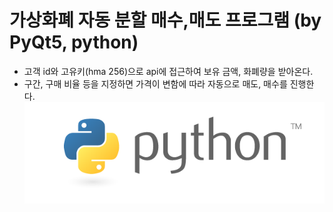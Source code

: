# 가상화폐 자동 분할 매수,매도 프로그램 (by PyQt5, python)

* 고객 id와 고유키(hma 256)으로 api에 접근하여 보유 금액, 화폐량을 받아온다.
* 구간, 구매 비율 등을 지정하면 가격이 변함에 따라 자동으로 매도, 매수를 진행한다. 
![program](https://github.com/taejinhyun/virtual_money/blob/master/python-logo.png)
